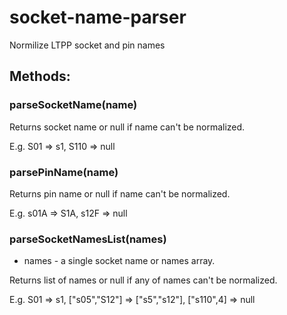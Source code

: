 # socket-name-parser

Normilize LTPP socket and pin names

## Methods:

### parseSocketName(name)

Returns socket name or null if name can't be normalized.

E.g. S01 => s1, S110 => null

### parsePinName(name)

Returns pin name or null if name can't be normalized.

E.g. s01A => S1A, s12F => null

### parseSocketNamesList(names)

* names - a single socket name or names array.

Returns list of names or null if any of names can't be normalized.

E.g. S01 => s1, ["s05","S12"] => ["s5","s12"], ["s110",4] => null
